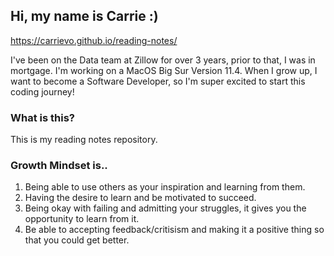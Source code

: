 ## Hi, my name is Carrie :)
https://carrievo.github.io/reading-notes/

I've been on the Data team at Zillow for over 3 years, prior to that, I was in mortgage. I'm working on a MacOS Big Sur Version 11.4. When I grow up, I want to become a Software Developer, so I'm super excited to start this coding journey! 

### What is this?
This is my reading notes repository.

### Growth Mindset is..
1.  Being able to use others as your inspiration and learning from them.
2.  Having the desire to learn and be motivated to succeed. 
3.  Being okay with failing and admitting your struggles, it gives you the opportunity to learn from it.
4.  Be able to accepting feedback/critisism and making it a positive thing so that you could get better.


